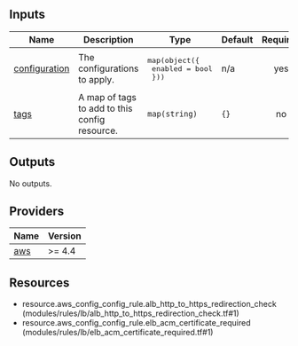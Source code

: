 <!-- BEGIN_TF_DOCS -->


## Inputs

| Name | Description | Type | Default | Required |
|------|-------------|------|---------|:--------:|
| <a name="input_configuration"></a> [configuration](#input\_configuration) | The configurations to apply. | <pre>map(object({<br>    enabled = bool<br>  }))</pre> | n/a | yes |
| <a name="input_tags"></a> [tags](#input\_tags) | A map of tags to add to this config resource. | `map(string)` | `{}` | no |

## Outputs

No outputs.

## Providers

| Name | Version |
|------|---------|
| <a name="provider_aws"></a> [aws](#provider\_aws) | >= 4.4 |

## Resources

- resource.aws_config_config_rule.alb_http_to_https_redirection_check (modules/rules/lb/alb_http_to_https_redirection_check.tf#1)
- resource.aws_config_config_rule.elb_acm_certificate_required (modules/rules/lb/elb_acm_certificate_required.tf#1)
<!-- END_TF_DOCS -->
